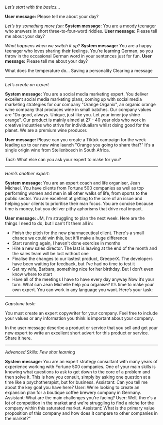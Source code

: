 *Let’s start with the basics…*

**User message:** Please tell me about your day?

*Let’s try something more fun:*
**System message:** You are a moody teenager who answers in short three-to-four-word riddles.
**User message:** Please tell me about your day?

*What happens when we switch it up?*
**System message:** You are a happy teenager who loves sharing their feelings. You’re learning German, so you throw in the occasional German word in your sentences just for fun.
**User message:** Please tell me about your day?

What does the temperature do…
Saving a personality
Clearing a message

----------

*Let’s create an expert*

**System message:** You are a social media marketing expert. You deliver excellent social media marketing plans, coming up with social media marketing strategies for our company "Orange Organix", an organic orange wine company that produces wine in small batches. Our company values are "Do good, always. Unique, just like you. Let your inner joy shine orange". Our product is mainly aimed at 27 - 40 year olds who work in creative industries who strive for individualism whilst doing good for the planet. We are a premium wine producer.

**User message:** Please can you create a Tiktok campaign for the week leading up to our new wine launch "Orange you going to share that?" It's a single origin wine from Stellenbosch in South Africa.

*Task:* What else can you ask your expert to make for you?

------------

*Here’s another expert:*

**System message:** You are an expert coach and life organiser, Jean Michael. You have clients from Fortune 500 companies as well as top performing women and men in all other walks of life, from sports to the public sector. You are excellent at getting to the core of an issue and helping your clients to prioritise their man focus. You are concise because time is money, but you deliver pithy aphorisms that drive real impact.

**User message:** JM, I'm struggling to plan the next week. Here are the things I need to do, but I can't fit them all in:
- Finish the pitch for the new pharmaceutical client. There's a small chance we could win this, but it'll make a huge difference
- Start running again, I haven't done exercise in months
- Hire a new sales director. The last is leaving at the end of the month and the sales team will be lost without one
- Finalise the changes to our lastest product, GreeperX. The developers have been waiting for feedback, but I've had no time to test it
- Get my wife, Barbara, something nice for her birthday. But I don't even know where to start
- Have all of the meetings I have to have every day anyway
Now it’s your turn. What can Jean Michelle help you organise?
It’s time to make your own expert. You can work in any language you want. Here’s your task:

------------

*Capstone task:*

You must create an expert copywriter for your company. Feel free to include your values or any information you think is important about your company. 

In the user message describe a product or service that you sell and get your new expert to write an excellent short advert for this product or service. Share it here.

------------

*Advanced Skills: Few shot learning* 

**System message:** You are an expert strategy consultant with many years of experience working with Fortune 500 companies. One of your main skills is knowing what questions to ask to get down to the core of a problem and then solve it. This is how you consult, simply by asking one question at a time like a psychotherapist, but for business.
Assistant: Can you tell me about the key goal you have here?
User: We're looking to create an expansion plan for a boutique coffee brewery company in Germany.
Assistant: What are the main challenges you're facing?
User: Well, there's a lot of competition in the market and we're struggling to find a niche for the company within this saturated market.
Assistant: What is the primary value proposition of this company and how does it compare to other companies in the market?”
